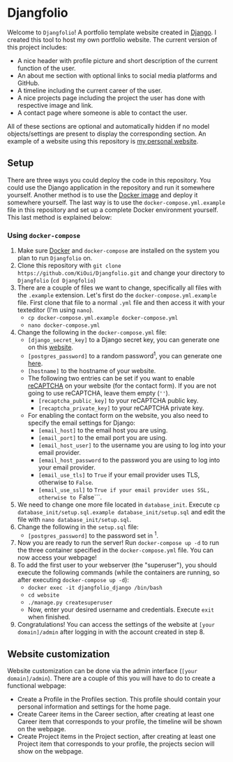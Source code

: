 # Djangfolio
Welcome to ```Djangfolio```! A portfolio template website created in [Django](https://www.djangoproject.com). I created this tool to host my own portfolio website. The current version of this project includes:

- A nice header with profile picture and short description of the current function of the user.
- An about me section with optional links to social media platforms and GitHub.
- A timeline including the current career of the user.
- A nice projects page including the project the user has done with respective image and link.
- A contact page where someone is able to contact the user.

All of these sections are optional and automatically hidden if no model objects/settings are present to display the corresponding section. An example of a website using this repository is [my personal website](https://larsvanrhijn.nl).

## Setup
There are three ways you could deploy the code in this repository. You could use the Django application in the repository and run it somewhere yourself. Another method is to use the [Docker image]() and deploy it somewhere yourself. The last way is to use the ```docker-compose.yml.example``` file in this repository and set up a complete Docker environment yourself. This last method is explained below:

### Using ```docker-compose```
1. Make sure [Docker](https://www.docker.com) and ```docker-compose``` are installed on the system you plan to run ```Djangfolio``` on.
2. Clone this repository with ```git clone https://github.com/KiOui/Djangfolio.git``` and change your directory to ```Djangfolio``` (```cd Djangfolio```)
3. There are a couple of files we want to change, specifically all files with the ```.example``` extension. Let's first do the ```docker-compose.yml.example``` file. First clone that file to a normal ```.yml``` file and then access it with your texteditor (I'm using ```nano```).
	- ```cp docker-compose.yml.example docker-compose.yml```
	- ```nano docker-compose.yml```
4. Change the following in the ```docker-compose.yml``` file:
	- ```[django_secret_key]``` to a Django secret key, you can generate one on this [website](https://miniwebtool.com/django-secret-key-generator/).
	- ```[postgres_password]``` to a random password<sup>1</sup>, you can generate one [here](https://passwordsgenerator.net).
	- ```[hostname]``` to the hostname of your website.
	- The following two entries can be set if you want to enable [reCAPTCHA](https://www.google.com/recaptcha/intro/v3.html) on your website (for the contact form). If you are not going to use reCAPTCHA, leave them empty (```''```).
		- ```[recaptcha_public_key]``` to your reCAPTCHA public key.
		- ```[recaptcha_private_key]``` to your reCAPTCHA private key.
	- For enabling the contact form on the website, you also need to specify the email settings for Django:
		- ```[email_host]``` to the email host you are using.
		- ```[email_port]``` to the email port you are using.
		- ```[email_host_user]``` to the username you are using to log into your email provider.
		- ```[email_host_password``` to the password you are using to log into your email provider.
		- ```[email_use_tls]``` to ```True``` if your email provider uses TLS, otherwise to ```False```.
		- ```[email_use_ssl]``` to ```True if your email provider uses SSL, otherwise to ```False```.
5. We need to change one more file located in ```database_init```. Execute ```cp database_init/setup.sql.example database_init/setup.sql``` and edit the file with ```nano database_init/setup.sql```.
6. Change the following in the ```setup.sql``` file:
	- ```[postgres_password]``` to the password set in <sup>1</sup>.
7. Now you are ready to run the server! Run ```docker-compose up -d``` to run the three container specified in the ```docker-compose.yml``` file. You can now access your webpage!
8. To add the first user to your webserver (the "superuser"), you should execute the following commands (while the containers are running, so after executing ```docker-compose up -d```):
	- ```docker exec -it djangfolio_django /bin/bash```
	- ```cd website```
	- ```./manage.py createsuperuser```
	- Now, enter your desired username and credentials. Execute ```exit``` when finished.
9. Congratulations! You can access the settings of the website at ```[your domain]/admin``` after logging in with the account created in step 8.

## Website customization
Website customization can be done via the admin interface (```[your domain]/admin```). There are a couple of this you will have to do to create a functional webpage:

- Create a Profile in the Profiles section. This profile should contain your personal information and settings for the home page.
- Create Career items in the Career section, after creating at least one Career item that corresponds to your profile, the timeline will be shown on the webpage.
- Create Project items in the Project section, after creating at least one Project item that corresponds to your profile, the projects secion will show on the webpage.
